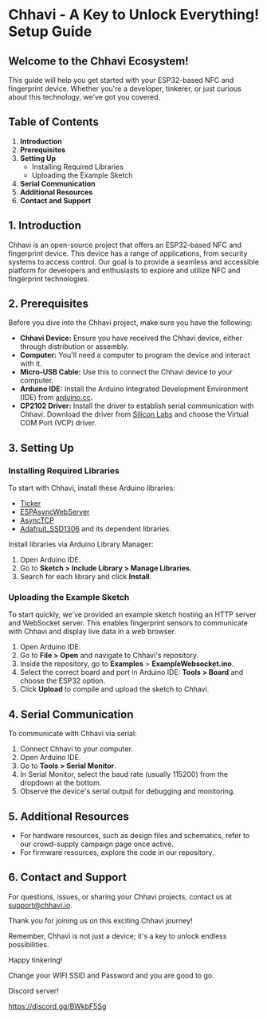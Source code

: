 # Chhavi - A Key to Unlock Everything! Setup Guide

## Welcome to the Chhavi Ecosystem!

This guide will help you get started with your ESP32-based NFC and fingerprint device. Whether you're a developer, tinkerer, or just curious about this technology, we've got you covered.

## Table of Contents

1. **Introduction**
2. **Prerequisites**
3. **Setting Up**
    - Installing Required Libraries
    - Uploading the Example Sketch
4. **Serial Communication**
5. **Additional Resources**
6. **Contact and Support**

## 1. Introduction

Chhavi is an open-source project that offers an ESP32-based NFC and fingerprint device. This device has a range of applications, from security systems to access control. Our goal is to provide a seamless and accessible platform for developers and enthusiasts to explore and utilize NFC and fingerprint technologies.

## 2. Prerequisites

Before you dive into the Chhavi project, make sure you have the following:

- **Chhavi Device:** Ensure you have received the Chhavi device, either through distribution or assembly.
- **Computer:** You'll need a computer to program the device and interact with it.
- **Micro-USB Cable:** Use this to connect the Chhavi device to your computer.
- **Arduino IDE:** Install the Arduino Integrated Development Environment (IDE) from [arduino.cc](https://www.arduino.cc/en/software).
- **CP2102 Driver:** Install the driver to establish serial communication with Chhavi. Download the driver from [Silicon Labs](https://www.silabs.com/developers/usb-to-uart-bridge-vcp-drivers?tab=downloads) and choose the Virtual COM Port (VCP) driver.

## 3. Setting Up

### Installing Required Libraries

To start with Chhavi, install these Arduino libraries:

- [Ticker](https://github.com/sstaub/Ticker)
- [ESPAsyncWebServer](https://github.com/me-no-dev/ESPAsyncWebServer)
- [AsyncTCP](https://github.com/me-no-dev/AsyncTCP)
- [Adafruit_SSD1306](https://github.com/adafruit/Adafruit_SSD1306) and its dependent libraries.

Install libraries via Arduino Library Manager:

1. Open Arduino IDE.
2. Go to **Sketch > Include Library > Manage Libraries**.
3. Search for each library and click **Install**.

### Uploading the Example Sketch

To start quickly, we've provided an example sketch hosting an HTTP server and WebSocket server. This enables fingerprint sensors to communicate with Chhavi and display live data in a web browser.

1. Open Arduino IDE.
2. Go to **File > Open** and navigate to Chhavi's repository.
3. Inside the repository, go to **Examples** > **ExampleWebsocket.ino**.
4. Select the correct board and port in Arduino IDE: **Tools > Board** and choose the ESP32 option.
5. Click **Upload** to compile and upload the sketch to Chhavi.

## 4. Serial Communication

To communicate with Chhavi via serial:

1. Connect Chhavi to your computer.
2. Open Arduino IDE.
3. Go to **Tools > Serial Monitor**.
4. In Serial Monitor, select the baud rate (usually 115200) from the dropdown at the bottom.
5. Observe the device's serial output for debugging and monitoring.

## 5. Additional Resources

- For hardware resources, such as design files and schematics, refer to our crowd-supply campaign page once active.
- For firmware resources, explore the code in our repository.

## 6. Contact and Support

For questions, issues, or sharing your Chhavi projects, contact us at [support@chhavi.io](mailto:support@chhavi.io).

Thank you for joining us on this exciting Chhavi journey!

Remember, Chhavi is not just a device; it's a key to unlock endless possibilities.

Happy tinkering!






Change your WIFI SSID and Password and you are good to go.





Discord server!

https://discord.gg/BWkbF5Sg
